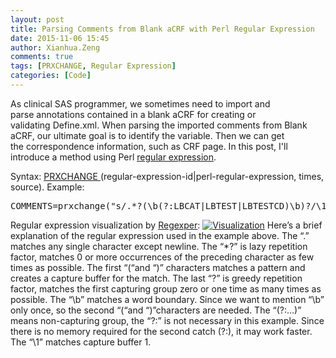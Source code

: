 ```yaml
---
layout: post
title: Parsing Comments from Blank aCRF with Perl Regular Expression
date: 2015-11-06 15:45
author: Xianhua.Zeng
comments: true
tags: [PRXCHANGE, Regular Expression]
categories: [Code]
---
```

As clinical SAS programmer, we sometimes need to import and parse annotations contained in a blank aCRF for creating or validating Define.xml. When parsing the imported comments from Blank aCRF, our ultimate goal is to identify the variable. Then we can get the correspondence information, such as CRF page. In this post, I'll introduce a method using Perl <span style="text-decoration: underline;"><a href="https://en.wikipedia.org/wiki/Regular_expression" target="_blank">regular expression</a></span>.
<!--more-->
Syntax: <a href="http://support.sas.com/documentation/cdl/en/lefunctionsref/63354/HTML/default/n0r8h2fa8djqf1n1cnenrvm573br.htm" target="_blank"><span style="text-decoration: underline;">PRXCHANGE</span> </a>(regular-expression-id|perl-regular-expression, times, source). Example:
<pre lang="sas" line="" file="" colla="+">COMMENTS=prxchange("s/.*?(\b(?:LBCAT|LBTEST|LBTESTCD)\b)?/\1 /o", -1, cats(COMMENTS));
</pre>
Regular expression visualization by <a href="http://www.regexper.com/" target="_blank"><span style="text-decoration: underline;">Regexper</span></a>:
<a href="http://www.xianhuazeng.com/en/wp-content/uploads/2015/11/Visualization.jpg"><img class="aligncenter size-full wp-image-570" src="http://www.xianhuazeng.com/en/wp-content/uploads/2015/11/Visualization.jpg" alt="Visualization" /></a>
Here’s a brief explanation of the regular expression used in the example above. The “.” matches any single character except newline. The “*?” is lazy repetition factor, matches 0 or more occurrences of the preceding character as few times as possible. The first “(“and “)” characters matches a pattern and creates a capture buffer for the match. The last “?” is greedy repetition factor, matches the first capturing group zero or one time as many times as possible. The “\b” matches a word boundary. Since we want to mention “\b” only once, so the second “(“and “)”characters are needed. The “(?:…)” means non-capturing group, the “?:” is not necessary in this example. Since there is no memory required for the second catch (?:), it may work faster. The “\1” matches capture buffer 1.
